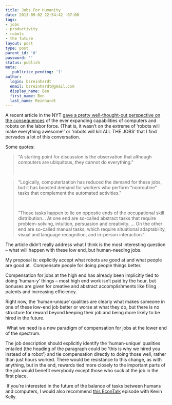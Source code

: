 ```yaml
---
title: Jobs For Humanity
date: 2013-09-02 22:54:42 -07:00
tags:
- jobs
- productivity
- robots
- the future
layout: post
type: post
parent_id: '0'
password: ''
status: publish
meta:
  _publicize_pending: '1'
author:
  login: bzreinhardt
  email: bzreinhardt@gmail.com
  display_name: Ben
  first_name: Ben
  last_name: Reinhardt
---
```


<p>A recent article in the NYT <a href="http://opinionator.blogs.nytimes.com/2013/08/24/how-technology-wrecks-the-middle-class/?nl=todaysheadlines&amp;emc=edit_th_20130826" target="_blank">gave a pretty well-thought-out perspective on the consequences</a> of the ever expanding capabilities of computers and robots on the labor force. (That is, it wasn’t on the extreme of ‘robots will make everything awesome!’ or ‘robots will kill ALL THE JOBS’ that I find pervades a lot of this conversation.</p>
<p>Some quotes:</p>
<blockquote><p>"A starting point for discussion is the observation that although computers are ubiquitous, they cannot do everything."</p>
<p> </p>
</blockquote>
<blockquote><p>"Logically, computerization has reduced the demand for these jobs, but it has boosted demand for workers who perform “nonroutine” tasks that complement the automated activities."</p>
<p> </p>
<p>"Those tasks happen to lie on opposite ends of the occupational skill distribution… At one end are so-called abstract tasks that require problem-solving, intuition, persuasion and creativity. … On the other end are so-called manual tasks, which require situational adaptability, visual and language recognition, and in-person interaction."</p>
</blockquote>
<p>The article didn’t really address what I think is the most interesting question – what will happen with these low end, but human-needing jobs.</p>
<p>My proposal is: explicitly accept what robots are good at and what people are good at.  Compensate people for doing people things better.</p>
<p>Compensation for jobs at the high end has already been implicitly tied to doing ‘human-y’ things – most high end work isn’t paid by the hour, but bonuses are given for creative and abstract accomplishments like filing patents and increasing efficiency.</p>
<p>Right now, the ‘human-unique’ qualities are clearly what makes someone in one of these low-end job better or worse at what they do, but there is no structure for reward beyond keeping their job and being more likely to be hired in the future.</p>
<p> What we need is a new paradigm of compensation for jobs at the lower end of the spectrum.</p>
<p>The job description should explicitly identify the ‘human-unique’ qualities entailed (the heading of the paragraph could be 'this is why we hired you instead of a robot') and tie compensation directly to doing those well, rather than just hours worked. There would be resistance to this change, as with anything, but in the end, rewards tied more closely to the important parts of the job would benefit everybody except those who suck at the job in the first place.</p>
<p> If you’re interested in the future of the balance of tasks between humans and computers, I would also recommend <a href="http://www.econtalk.org/archives/2013/01/kelly_on_the_fu.html" target="_blank">this EconTalk</a> episode with Kevin Kelly.</p>
